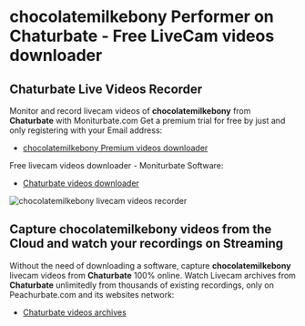 # chocolatemilkebony Performer on Chaturbate - Free LiveCam videos downloader

## Chaturbate Live Videos Recorder

Monitor and record livecam videos of **chocolatemilkebony** from **Chaturbate** with Moniturbate.com
Get a premium trial for free by just and only registering with your Email address:
* [chocolatemilkebony Premium videos downloader](https://moniturbate.com/request-demo-licence-key.html)

Free livecam videos downloader - Moniturbate Software:
* [Chaturbate videos downloader](https://moniturbate.com/moniturbate-download-software.html)

![chocolatemilkebony livecam videos recorder](https://peachurnet.com/templates/moniturbate-software.png)


## Capture chocolatemilkebony videos from the Cloud and watch your recordings on Streaming

Without the need of downloading a software, capture **chocolatemilkebony** livecam videos from **Chaturbate** 100% online.
Watch Livecam archives from **Chaturbate** unlimitedly from thousands of existing recordings, only on Peachurbate.com and its websites network:
* [Chaturbate videos archives](https://peachurnet.com/)